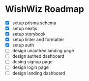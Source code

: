 # WishWiz Roadmap

- [x] setup prisma schema
- [x] setup nextjs
- [x] setup storybook
- [x] setup linter and formatter
- [x] setup auth
- [ ] design unauthed landing page
- [ ] design authed dashboard
- [ ] desing signup page
- [ ] design login page
- [ ] design landing dashboard
